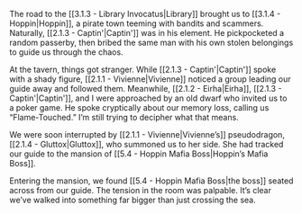 The road to the [[3.1.3 - Library Invocatus|Library]] brought us to [[3.1.4 - Hoppin|Hoppin]], a pirate town teeming with bandits and scammers. Naturally, [[2.1.3 - Captin'|Captin']] was in his element. He pickpocketed a random passerby, then bribed the same man with his own stolen belongings to guide us through the chaos.

At the tavern, things got stranger. While [[2.1.3 - Captin'|Captin']] spoke with a shady figure, [[2.1.1 - Vivienne|Vivienne]] noticed a group leading our guide away and followed them. Meanwhile, [[2.1.2 - Eirha|Eirha]], [[2.1.3 - Captin'|Captin']], and I were approached by an old dwarf who invited us to a poker game. He spoke cryptically about our memory loss, calling us “Flame-Touched.” I’m still trying to decipher what that means.

We were soon interrupted by [[2.1.1 - Vivienne|Vivienne’s]] pseudodragon, [[2.1.4 - Gluttox|Gluttox]], who summoned us to her side. She had tracked our guide to the mansion of [[5.4 - Hoppin Mafia Boss|Hoppin’s Mafia Boss]].

Entering the mansion, we found [[5.4 - Hoppin Mafia Boss|the boss]] seated across from our guide. The tension in the room was palpable. It’s clear we’ve walked into something far bigger than just crossing the sea.